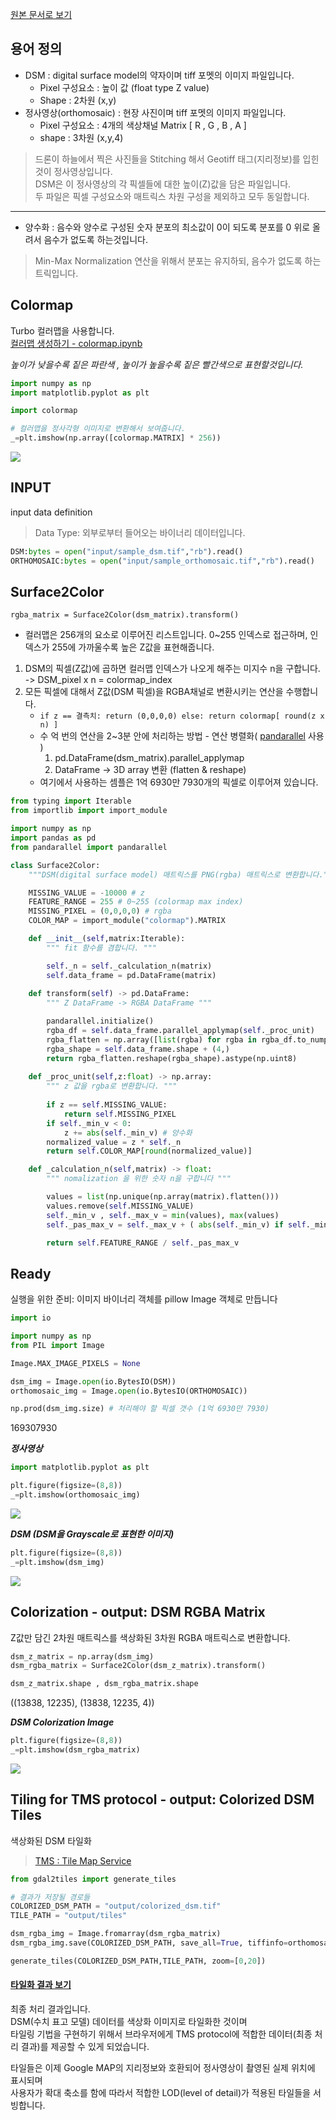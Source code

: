 [원본 문서로 보기](main.ipynb)

## 용어 정의

-   DSM : digital surface model의 약자이며 tiff 포멧의 이미지
    파일입니다.
    -   Pixel 구성요소 : 높이 값 (float type Z value)  
    -   Shape : 2차원 (x,y)  
-   정사영상(orthomosaic) : 현장 사진이며 tiff 포멧의 이미지 파일입니다.
    -   Pixel 구성요소 : 4개의 색상채널 Matrix [ R , G , B , A \]  
    -   shape : 3차원 (x,y,4)

> 드론이 하늘에서 찍은 사진들을 Stitching 해서 Geotiff 태그(지리정보)를
> 입힌것이 정사영상입니다.\
> DSM은 이 정사영상의 각 픽셀들에 대한 높이(Z)값을 담은 파일입니다.\
> 두 파일은 픽셀 구성요소와 매트릭스 차원 구성을 제외하고 모두
> 동일합니다.

------------------------------------------------------------------------

-   양수화 : 음수와 양수로 구성된 숫자 분포의 최소값이 0이 되도록 분포를
    0 위로 올려서 음수가 없도록 하는것입니다.

> Min-Max Normalization 연산을 위해서 분포는 유지하되, 음수가 없도록
> 하는 트릭입니다.

## Colormap

Turbo 컬러맵을 사용합니다.\
[컬러맵 생성하기 - colormap.ipynb](colormap.ipynb)

*높이가 낮을수록 짙은 파란색 , 높이가 높을수록 짙은 빨간색으로
표현할것입니다.*

```python
import numpy as np
import matplotlib.pyplot as plt

import colormap

# 컬러맵을 정사각형 이미지로 변환해서 보여줍니다.
_=plt.imshow(np.array([colormap.MATRIX] * 256)) 
```  
![](output/ipynb-output/colormap.png)

## INPUT

input data definition  
  
> Data Type: 외부로부터 들어오는 바이너리 데이터입니다.  
```python  
DSM:bytes = open("input/sample_dsm.tif","rb").read()
ORTHOMOSAIC:bytes = open("input/sample_orthomosaic.tif","rb").read()
```  

## Surface2Color

`rgba_matrix = Surface2Color(dsm_matrix).transform()`

-   컬러맵은 256개의 요소로 이루어진 리스트입니다. 0~255 인덱스로
    접근하며, 인덱스가 255에 가까울수록 높은 Z값을 표현해줍니다.  

1.  DSM의 픽셀(Z값)에 곱하면 컬러맵 인덱스가 나오게 해주는 미지수 n을
    구합니다. -> DSM_pixel x n = colormap_index  
2.  모든 픽셀에 대해서 Z값(DSM 픽셀)을 RGBA채널로 변환시키는 연산을
    수행합니다.  
    -   `if z == 결측치: return (0,0,0,0) else: return colormap[ round(z x n) ]`  
    -   수 억 번의 연산을 2~3분 안에 처리하는 방법 - 연산 병렬화(
        [pandarallel](https://towardsdatascience.com/pandaral-lel-a-simple-and-efficient-tool-to-parallelize-your-pandas-operations-on-all-your-cpus-bb5ff2a409ae)
        사용 )  
        1.  pd.DataFrame(dsm_matrix).parallel_applymap  
        2.  DataFrame -> 3D array 변환 (flatten & reshape)  
    -   여기에서 사용하는 셈플은 1억 6930만 7930개의 픽셀로 이루어져
        있습니다.  

```python
from typing import Iterable
from importlib import import_module

import numpy as np
import pandas as pd
from pandarallel import pandarallel

class Surface2Color:
    """DSM(digital surface model) 매트릭스를 PNG(rgba) 매트릭스로 변환합니다."""

    MISSING_VALUE = -10000 # z 
    FEATURE_RANGE = 255 # 0~255 (colormap max index)
    MISSING_PIXEL = (0,0,0,0) # rgba 
    COLOR_MAP = import_module("colormap").MATRIX 

    def __init__(self,matrix:Iterable):
        """ fit 함수를 겸합니다. """

        self._n = self._calculation_n(matrix)
        self.data_frame = pd.DataFrame(matrix)
    
    def transform(self) -> pd.DataFrame:
        """ Z DataFrame -> RGBA DataFrame """

        pandarallel.initialize()
        rgba_df = self.data_frame.parallel_applymap(self._proc_unit)
        rgba_flatten = np.array([list(rgba) for rgba in rgba_df.to_numpy().flatten()]).flatten()
        rgba_shape = self.data_frame.shape + (4,)
        return rgba_flatten.reshape(rgba_shape).astype(np.uint8)
    
    def _proc_unit(self,z:float) -> np.array:
        """ z 값을 rgba로 변환합니다. """
        
        if z == self.MISSING_VALUE:
            return self.MISSING_PIXEL
        if self._min_v < 0: 
            z += abs(self._min_v) # 양수화
        normalized_value = z * self._n
        return self.COLOR_MAP[round(normalized_value)]

    def _calculation_n(self,matrix) -> float:
        """ nomalization 을 위한 숫자 n을 구합니다 """

        values = list(np.unique(np.array(matrix).flatten()))
        values.remove(self.MISSING_VALUE)
        self._min_v , self._max_v = min(values), max(values)
        self._pas_max_v = self._max_v + ( abs(self._min_v) if self._min_v < 0 else 0 ) # 양수화된 분포의 최대값

        return self.FEATURE_RANGE / self._pas_max_v
```

## Ready  

실행을 위한 준비: 이미지 바이너리 객체를 pillow Image 객체로 만듭니다  
```python
import io

import numpy as np
from PIL import Image

Image.MAX_IMAGE_PIXELS = None

dsm_img = Image.open(io.BytesIO(DSM))
orthomosaic_img = Image.open(io.BytesIO(ORTHOMOSAIC))

np.prod(dsm_img.size) # 처리해야 할 픽셀 갯수 (1억 6930만 7930)
```
169307930  


***정사영상***

```python
import matplotlib.pyplot as plt

plt.figure(figsize=(8,8))
_=plt.imshow(orthomosaic_img)
```   
![](output/ipynb-output/mosaic.png)

***DSM (DSM을 Grayscale로 표현한 이미지)***

```python
plt.figure(figsize=(8,8))
_=plt.imshow(dsm_img)
```
![](output/ipynb-output/dsm.png)

## Colorization - output: DSM RGBA Matrix

Z값만 담긴 2차원 매트릭스를 색상화된 3차원 RGBA 매트릭스로 변환합니다.

```python
dsm_z_matrix = np.array(dsm_img)
dsm_rgba_matrix = Surface2Color(dsm_z_matrix).transform()

dsm_z_matrix.shape , dsm_rgba_matrix.shape 
```
((13838, 12235), (13838, 12235, 4))

***DSM Colorization Image***
```python
plt.figure(figsize=(8,8))
_=plt.imshow(dsm_rgba_matrix)
```
![](output/ipynb-output/color-dsm.png)

## Tiling for TMS protocol - output: Colorized DSM Tiles

색상화된 DSM 타일화

> [TMS : Tile Map Service](https://wiki.openstreetmap.org/wiki/TMS)

```python
from gdal2tiles import generate_tiles

# 결과가 저장될 경로들
COLORIZED_DSM_PATH = "output/colorized_dsm.tif" 
TILE_PATH = "output/tiles"

dsm_rgba_img = Image.fromarray(dsm_rgba_matrix)
dsm_rgba_img.save(COLORIZED_DSM_PATH, save_all=True, tiffinfo=orthomosaic_img.tag_v2) # 정사영상(orthomosaic_img)의 메타데이터 복사

generate_tiles(COLORIZED_DSM_PATH,TILE_PATH, zoom=[0,20])
```  
#### [타일화 결과 보기](output/tiles)

최종 처리 결과입니다.\
DSM(수치 표고 모델) 데이터를 색상화 이미지로 타일화한 것이며\
타일링 기법을 구현하기 위해서 브라우저에게 TMS protocol에 적합한
데이터(최종 처리 결과)를 제공할 수 있게 되었습니다.

타일들은 이제 Google MAP의 지리정보와 호환되어 정사영상이 촬영된 실제
위치에 표시되며\
사용자가 확대 축소를 함에 따라서 적합한 LOD(level of detail)가 적용된
타일들을 서빙합니다.

